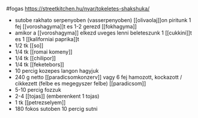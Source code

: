 #fogas
https://streetkitchen.hu/nyar/tokeletes-shakshuka/

- sutobe rakhato serpenyoben (vasserpenyoben) [[olivaolaj]]on piritunk 1 fej [[voroshagyma]]t es 1-2 gerezd [[fokhagyma]]
- amikor a [[voroshagyma]] elkezd uveges lenni beleteszunk 1 [[cukkini]]t es 1 [[kaliforniai paprika]]t
- 1/2 tk [[so]]
- 1/4 tk [[romai komeny]]
- 1/4 tk [[chilipor]]
- 1/4 tk [[feketebors]]
- 10 percig kozepes langon hagyjuk
- 240 g netto [[paradicsomkonzerv]] vagy 6 fej hamozott, kockazott / cikkezett (felbe es megegyszer felbe) [[paradicsom]]
- 5-10 percig fozzuk
- 2-4 [[tojas]] (emberenkent 1 tojas)
- 1 tk [[petrezselyem]]
- 180 fokos sutoben 10 percig sutni